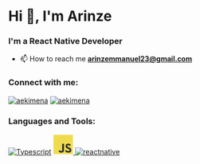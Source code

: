<h1 align="left">Hi 👋, I'm Arinze</h1>
<h3 align="left">I'm a React Native Developer</h3>

- 📫 How to reach me **arinzemmanuel23@gmail.com**

<h3 align="left">Connect with me:</h3>
<p align="left">
<a href="https://twitter.com/aekimena" target="blank"><img align="center" src="https://raw.githubusercontent.com/rahuldkjain/github-profile-readme-generator/master/src/images/icons/Social/twitter.svg" alt="aekimena" height="30" width="40" /></a>
<a href="https://linkedin.com/in/aekimena" target="blank"><img align="center" src="https://raw.githubusercontent.com/rahuldkjain/github-profile-readme-generator/master/src/images/icons/Social/linked-in-alt.svg" alt="aekimena" height="30" width="40" /></a>
</p>

<h3 align="left">Languages and Tools:</h3>
<p align="left"></a> <a href="https://camo.githubusercontent.com/4868de2032c758c29bd7341a7c053e98bed8e8acbe8f1b30913fe5af79297117/68747470733a2f2f63646e2d69636f6e732d706e672e666c617469636f6e2e636f6d2f32342f353936382f353936383338312e706e67"><img src="https://camo.githubusercontent.com/4868de2032c758c29bd7341a7c053e98bed8e8acbe8f1b30913fe5af79297117/68747470733a2f2f63646e2d69636f6e732d706e672e666c617469636f6e2e636f6d2f32342f353936382f353936383338312e706e67" width="40" height="40" alt="Typescript"/></a>  <a href="https://developer.mozilla.org/en-US/docs/Web/JavaScript" target="_blank" rel="noreferrer"> <img src="https://raw.githubusercontent.com/devicons/devicon/master/icons/javascript/javascript-original.svg" alt="javascript" width="40" height="40"/> </a> </a> <a href="https://reactnative.dev/" target="_blank" rel="noreferrer"> <img src="https://reactnative.dev/img/header_logo.svg" alt="reactnative" width="40" height="40"/> </a> </p>
